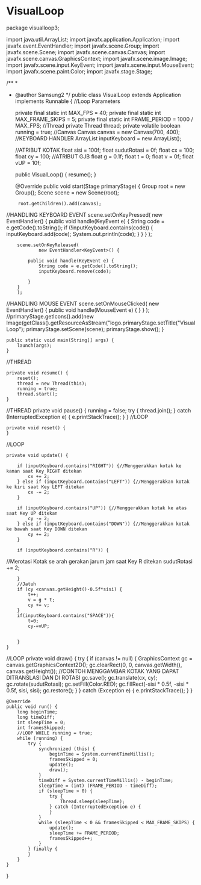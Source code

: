 # VisualLoop
package visualloop3;

import java.util.ArrayList;
import javafx.application.Application;
import javafx.event.EventHandler;
import javafx.scene.Group;
import javafx.scene.Scene;
import javafx.scene.canvas.Canvas;
import javafx.scene.canvas.GraphicsContext;
import javafx.scene.image.Image;
import javafx.scene.input.KeyEvent;
import javafx.scene.input.MouseEvent;
import javafx.scene.paint.Color;
import javafx.stage.Stage;

/**
 *
 * @author Samsung2
 */
public class VisualLoop extends Application implements Runnable {
//Loop Parameters

    private final static int MAX_FPS = 40;
    private final static int MAX_FRAME_SKIPS = 5;
    private final static int FRAME_PERIOD = 1000 / MAX_FPS;
//Thread
    private Thread thread;
    private volatile boolean running = true;
//Canvas
    Canvas canvas = new Canvas(700, 400);
//KEYBOARD HANDLER
    ArrayList<String> inputKeyboard = new ArrayList<String>();

    //ATRIBUT KOTAK
    float sisi = 100f;
    float sudutRotasi = 0f;
    float cx = 100;
    float cy = 100;
    //ATRIBUT GJB
    float g = 0.1f;
    float t = 0;
    float v = 0f;
    float vUP = 10f;
    
    

    public VisualLoop() {
        resume();
    }

    @Override
    public void start(Stage primaryStage) {
        Group root = new Group();
        Scene scene = new Scene(root);

        root.getChildren().add(canvas);

//HANDLING KEYBOARD EVENT
        scene.setOnKeyPressed(
                new EventHandler<KeyEvent>() {
            public void handle(KeyEvent e) {
                String code = e.getCode().toString();
                if (!inputKeyboard.contains(code)) {
                    inputKeyboard.add(code);
                    System.out.println(code);
                }
            }
        }
        );

        scene.setOnKeyReleased(
                new EventHandler<KeyEvent>() {

            public void handle(KeyEvent e) {
                String code = e.getCode().toString();
                inputKeyboard.remove(code);

            }
        }
        );
//HANDLING MOUSE EVENT
        scene.setOnMouseClicked(
                new EventHandler<MouseEvent>() {
            public void handle(MouseEvent e) {
            }
        }
        );
//primaryStage.getIcons().add(new Image(getClass().getResourceAsStream("logo.primaryStage.setTitle("Visual Loop");
        primaryStage.setScene(scene);
        primaryStage.show();
    }

    public static void main(String[] args) {
        launch(args);
    }
//THREAD

    private void resume() {
        reset();
        thread = new Thread(this);
        running = true;
        thread.start();
    }

//THREAD
    private void pause() {
        running = false;
        try {
            thread.join();
        } catch (InterruptedException e) {
            e.printStackTrace();
        }
    }
//LOOP

    private void reset() {
    }
//LOOP

    private void update() {

        if (inputKeyboard.contains("RIGHT")) {//Menggerakkan kotak ke kanan saat Key RIGHT ditekan
            cx += 2;
        } else if (inputKeyboard.contains("LEFT")) {//Menggerakkan kotak ke kiri saat Key LEFT ditekan
            cx -= 2;
        }

        if (inputKeyboard.contains("UP")) {//Menggerakkan kotak ke atas saat Key UP ditekan
            cy -= 2;
        } else if (inputKeyboard.contains("DOWN")) {//Menggerakkan kotak ke bawah saat Key DOWN ditekan
            cy += 2;
        }

        if (inputKeyboard.contains("R")) {

//Merotasi Kotak se arah gerakan jarum jam saat Key R ditekan
            sudutRotasi += 2;

        }
        //Jatuh 
        if (cy <canvas.getHeight()-0.5f*sisi) {
            t++;
            v = g * t;
            cy += v;
        }
        if(inputKeyboard.contains("SPACE")){
            t=0;
            cy-=vUP;
            
            
        }
    }

//LOOP
    private void draw() {
        try {
            if (canvas != null) {
                GraphicsContext gc = canvas.getGraphicsContext2D();
                gc.clearRect(0, 0, canvas.getWidth(), canvas.getHeight());
                //CONTOH MENGGAMBAR KOTAK YANG DAPAT DITRANSLASI DAN DI ROTASI
                gc.save();
                gc.translate(cx, cy);
                gc.rotate(sudutRotasi);
                gc.setFill(Color.RED);
                gc.fillRect(-sisi * 0.5f, -sisi * 0.5f, sisi, sisi);
                gc.restore();
            }
        } catch (Exception e) {
            e.printStackTrace();
        }
    }

    @Override
    public void run() {
        long beginTime;
        long timeDiff;
        int sleepTime = 0;
        int framesSkipped;
        //LOOP WHILE running = true;
        while (running) {
            try {
                synchronized (this) {
                    beginTime = System.currentTimeMillis();
                    framesSkipped = 0;
                    update();
                    draw();
                }
                timeDiff = System.currentTimeMillis() - beginTime;
                sleepTime = (int) (FRAME_PERIOD - timeDiff);
                if (sleepTime > 0) {
                    try {
                        Thread.sleep(sleepTime);
                    } catch (InterruptedException e) {
                    }
                }
                while (sleepTime < 0 && framesSkipped < MAX_FRAME_SKIPS) {
                    update();
                    sleepTime += FRAME_PERIOD;
                    framesSkipped++;
                }
            } finally {
            }
        }
    }
}
